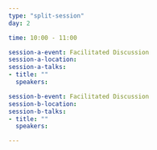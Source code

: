 ```yaml
---
type: "split-session"
day: 2

time: 10:00 - 11:00

session-a-event: Facilitated Discussion
session-a-location:
session-a-talks:
- title: ""
  speakers:

session-b-event: Facilitated Discussion
session-b-location:
session-b-talks:
- title: ""
  speakers:

---
```

